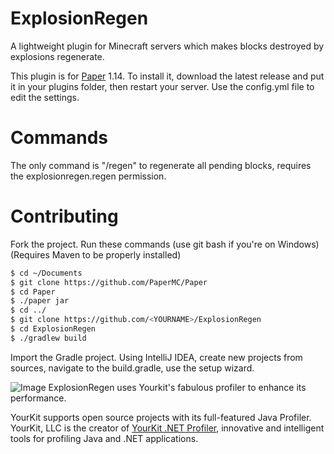 # ExplosionRegen
A lightweight plugin for Minecraft servers which makes blocks destroyed by explosions regenerate.

This plugin is for [Paper](https;//papermc.io) 1.14.
To install it, download the latest release and put it in your plugins folder, then restart your server.
Use the config.yml file to edit the settings.

# Commands
The only command is "/regen" to regenerate all pending blocks, requires the explosionregen.regen permission.

# Contributing
Fork the project.
Run these commands (use git bash if you're on Windows) (Requires Maven to be properly installed)
```Bash
$ cd ~/Documents
$ git clone https://github.com/PaperMC/Paper
$ cd Paper
$ ./paper jar
$ cd ../
$ git clone https://github.com/<YOURNAME>/ExplosionRegen
$ cd ExplosionRegen
$ ./gradlew build
```
Import the Gradle project. Using IntelliJ IDEA, create new projects from sources, navigate to the build.gradle, use the setup wizard.


![Image](https://www.yourkit.com/images/yklogo.png)
ExplosionRegen uses Yourkit's fabulous profiler to enhance its performance.

YourKit supports open source projects with its full-featured Java Profiler.
YourKit, LLC is the creator of [YourKit .NET Profiler](https://www.yourkit.com/java/profiler/),
innovative and intelligent tools for profiling Java and .NET applications.
